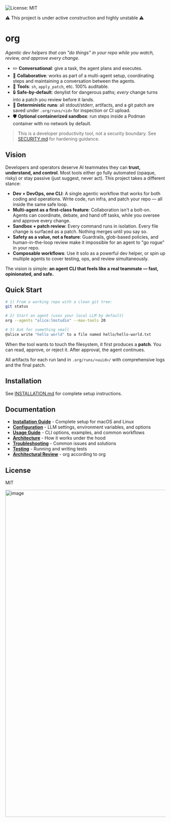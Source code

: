 ![License: MIT](https://img.shields.io/badge/License-MIT-yellow.svg)

⚠️ This project is under active construction and highly unstable ⚠️


# org

_Agentic dev helpers that can "do things" in your repo while you watch, review, and approve every change._

- ✏️ **Conversational**: give a task, the agent plans and executes.
- 🤝 **Collaborative**: works as part of a multi-agent setup, coordinating steps and maintaining a conversation between the agents.
- 🧰 **Tools**: `sh`, `apply_patch`, etc. 100% auditable.
- 🔒 **Safe-by-default**: denylist for dangerous paths; *every* change turns into a patch you review before it lands.
- 🧪 **Deterministic runs**: all stdout/stderr, artifacts, and a git patch are saved under `.org/runs/<id>` for inspection or CI upload.
- 🛡️ **Optional containerized sandbox**: run steps inside a Podman container with no network by default.

> This is a developer productivity tool, not a security boundary. See [SECURITY.md](SECURITY.md) for hardening guidance.

## Vision

Developers and operators deserve AI teammates they can **trust, understand, and control**. Most tools either go fully automated (opaque, risky) or stay passive (just suggest, never act). This project takes a different stance:

* **Dev + DevOps, one CLI**: A single agentic workflow that works for both coding and operations. Write code, run infra, and patch your repo — all inside the same safe loop.
* **Multi-agent as a first-class feature**: Collaboration isn't a bolt-on. Agents can coordinate, debate, and hand off tasks, while you oversee and approve every change.
* **Sandbox + patch review**: Every command runs in isolation. Every file change is surfaced as a patch. Nothing merges until you say so.
* **Safety as a value, not a feature**: Guardrails, glob-based policies, and human-in-the-loop review make it impossible for an agent to "go rogue" in your repo.
* **Composable workflows**: Use it solo as a powerful dev helper, or spin up multiple agents to cover testing, ops, and review simultaneously.

The vision is simple: **an agent CLI that feels like a real teammate — fast, opinionated, and safe.**

## Quick Start

```bash
# 1) From a working repo with a clean git tree:
git status

# 2) Start an agent (uses your local LLM by default)
org --agents "alice:lmstudio" --max-tools 20

# 3) Ask for something small
@alice write "hello world" to a file named hello/hello-world.txt
```

When the tool wants to touch the filesystem, it first produces a **patch**. You can read, approve, or reject it. After approval, the agent continues.

All artifacts for each run land in `.org/runs/<uuid>/` with comprehensive logs and the final patch.

## Installation

See [INSTALLATION.md](docs/INSTALLATION.md) for complete setup instructions.

## Documentation

- **[Installation Guide](docs/INSTALLATION.md)** - Complete setup for macOS and Linux
- **[Configuration](docs/CONFIGURATION.md)** - LLM settings, environment variables, and options
- **[Usage Guide](docs/USAGE.md)** - CLI options, examples, and common workflows
- **[Architecture](docs/ARCHITECTURE.md)** - How it works under the hood
- **[Troubleshooting](docs/TROUBLESHOOTING.md)** - Common issues and solutions
- **[Testing](docs/TESTING.md)** - Running and writing tests
- **[Architectural Review](docs/ARCHITECTURAL_REVIEW.md)** - org according to org

## License

MIT

<img width="1024" height="1024" alt="image" src="https://github.com/user-attachments/assets/1bb9a0ec-bd45-45eb-864e-10340d2c9286" />




